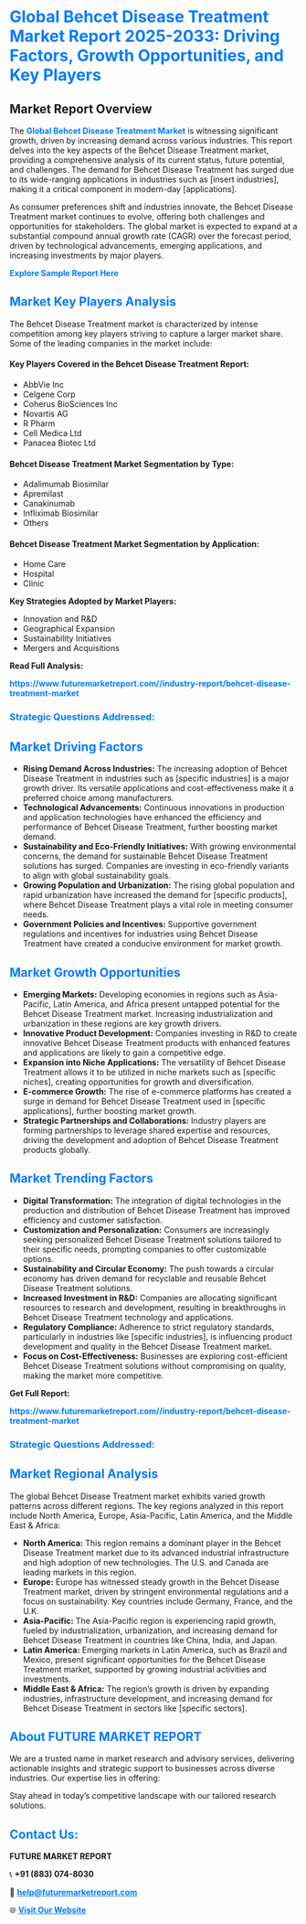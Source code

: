 <h1 style="color: #007BFF;">Global Behcet Disease Treatment Market Report 2025-2033: Driving Factors, Growth Opportunities, and Key Players</h1>

<section id="overview">
<h2>Market Report Overview</h2>
<p>The <a href="https://www.futuremarketreport.com//industry-report/behcet-disease-treatment-market" style="color: #007BFF; text-decoration: none;"><strong>Global Behcet Disease Treatment Market</strong></a> is witnessing significant growth, driven by increasing demand across various industries. This report delves into the key aspects of the Behcet Disease Treatment market, providing a comprehensive analysis of its current status, future potential, and challenges. The demand for Behcet Disease Treatment has surged due to its wide-ranging applications in industries such as [insert industries], making it a critical component in modern-day [applications].</p>
<p>As consumer preferences shift and industries innovate, the Behcet Disease Treatment market continues to evolve, offering both challenges and opportunities for stakeholders. The global market is expected to expand at a substantial compound annual growth rate (CAGR) over the forecast period, driven by technological advancements, emerging applications, and increasing investments by major players.</p>
</section>

<section id="overview">
<p><a href="https://www.futuremarketreport.com//request-sample/reportId=62347" style="color: #007BFF; text-decoration: none;"><strong>Explore Sample Report Here</strong></a></p>
</section>

<section id="key-players">
<h2 style="color: #007BFF;">Market Key Players Analysis</h2>
<p>The Behcet Disease Treatment market is characterized by intense competition among key players striving to capture a larger market share. Some of the leading companies in the market include:</p>
<h4>Key Players Covered in the Behcet Disease Treatment Report:</h4>
<ul><li>AbbVie Inc</li><li>Celgene Corp</li><li>Coherus BioSciences Inc</li><li>Novartis AG</li><li>R Pharm</li><li>Cell Medica Ltd</li><li>Panacea Biotec Ltd</li></ul>
<h4>Behcet Disease Treatment Market Segmentation by Type:</h4>
<ul><li>Adalimumab Biosimilar</li><li>Apremilast</li><li>Canakinumab</li><li>Infliximab Biosimilar</li><li>Others</li></ul>

<h4>Behcet Disease Treatment Market Segmentation by Application:</h4>
<ul><li>Home Care</li><li>Hospital</li><li>Clinic</li></ul>
<p><strong>Key Strategies Adopted by Market Players:</strong></p>
<ul>
<li>Innovation and R&D</li>
<li>Geographical Expansion</li>
<li>Sustainability Initiatives</li>
<li>Mergers and Acquisitions</li>
</ul>
</section>

<section>
<p><strong>Read Full Analysis: </strong></p><a href="https://www.futuremarketreport.com//industry-report/behcet-disease-treatment-market" style="color: #007BFF; text-decoration: none;"><strong>https://www.futuremarketreport.com//industry-report/behcet-disease-treatment-market</strong></a>
<h3 style="color: #007BFF;">Strategic Questions Addressed:</h3>
</section>

<section id="driving-factors">
<h2 style="color: #007BFF;">Market Driving Factors</h2>
<ul>
<li><strong>Rising Demand Across Industries:</strong> The increasing adoption of Behcet Disease Treatment in industries such as [specific industries] is a major growth driver. Its versatile applications and cost-effectiveness make it a preferred choice among manufacturers.</li>
<li><strong>Technological Advancements:</strong> Continuous innovations in production and application technologies have enhanced the efficiency and performance of Behcet Disease Treatment, further boosting market demand.</li>
<li><strong>Sustainability and Eco-Friendly Initiatives:</strong> With growing environmental concerns, the demand for sustainable Behcet Disease Treatment solutions has surged. Companies are investing in eco-friendly variants to align with global sustainability goals.</li>
<li><strong>Growing Population and Urbanization:</strong> The rising global population and rapid urbanization have increased the demand for [specific products], where Behcet Disease Treatment plays a vital role in meeting consumer needs.</li>
<li><strong>Government Policies and Incentives:</strong> Supportive government regulations and incentives for industries using Behcet Disease Treatment have created a conducive environment for market growth.</li>
</ul>
</section>

<section id="growth-opportunities">
<h2 style="color: #007BFF;">Market Growth Opportunities</h2>
<ul>
<li><strong>Emerging Markets:</strong> Developing economies in regions such as Asia-Pacific, Latin America, and Africa present untapped potential for the Behcet Disease Treatment market. Increasing industrialization and urbanization in these regions are key growth drivers.</li>
<li><strong>Innovative Product Development:</strong> Companies investing in R&D to create innovative Behcet Disease Treatment products with enhanced features and applications are likely to gain a competitive edge.</li>
<li><strong>Expansion into Niche Applications:</strong> The versatility of Behcet Disease Treatment allows it to be utilized in niche markets such as [specific niches], creating opportunities for growth and diversification.</li>
<li><strong>E-commerce Growth:</strong> The rise of e-commerce platforms has created a surge in demand for Behcet Disease Treatment used in [specific applications], further boosting market growth.</li>
<li><strong>Strategic Partnerships and Collaborations:</strong> Industry players are forming partnerships to leverage shared expertise and resources, driving the development and adoption of Behcet Disease Treatment products globally.</li>
</ul>
</section>

<section id="trending-factors">
<h2 style="color: #007BFF;">Market Trending Factors</h2>
<ul>
<li><strong>Digital Transformation:</strong> The integration of digital technologies in the production and distribution of Behcet Disease Treatment has improved efficiency and customer satisfaction.</li>
<li><strong>Customization and Personalization:</strong> Consumers are increasingly seeking personalized Behcet Disease Treatment solutions tailored to their specific needs, prompting companies to offer customizable options.</li>
<li><strong>Sustainability and Circular Economy:</strong> The push towards a circular economy has driven demand for recyclable and reusable Behcet Disease Treatment solutions.</li>
<li><strong>Increased Investment in R&D:</strong> Companies are allocating significant resources to research and development, resulting in breakthroughs in Behcet Disease Treatment technology and applications.</li>
<li><strong>Regulatory Compliance:</strong> Adherence to strict regulatory standards, particularly in industries like [specific industries], is influencing product development and quality in the Behcet Disease Treatment market.</li>
<li><strong>Focus on Cost-Effectiveness:</strong> Businesses are exploring cost-efficient Behcet Disease Treatment solutions without compromising on quality, making the market more competitive.</li>
</ul>
</section>

<section>
<p><strong>Get Full Report: </strong></p><a href="https://www.futuremarketreport.com//industry-report/behcet-disease-treatment-market" style="color: #007BFF; text-decoration: none;"><strong>https://www.futuremarketreport.com//industry-report/behcet-disease-treatment-market</strong></a>
<h3 style="color: #007BFF;">Strategic Questions Addressed:</h3>
</section>


<section id="regional-analysis">
<h2 style="color: #007BFF;">Market Regional Analysis</h2>
<p>The global Behcet Disease Treatment market exhibits varied growth patterns across different regions. The key regions analyzed in this report include North America, Europe, Asia-Pacific, Latin America, and the Middle East & Africa:</p>
<ul>
<li><strong>North America:</strong> This region remains a dominant player in the Behcet Disease Treatment market due to its advanced industrial infrastructure and high adoption of new technologies. The U.S. and Canada are leading markets in this region.</li>
<li><strong>Europe:</strong> Europe has witnessed steady growth in the Behcet Disease Treatment market, driven by stringent environmental regulations and a focus on sustainability. Key countries include Germany, France, and the U.K.</li>
<li><strong>Asia-Pacific:</strong> The Asia-Pacific region is experiencing rapid growth, fueled by industrialization, urbanization, and increasing demand for Behcet Disease Treatment in countries like China, India, and Japan.</li>
<li><strong>Latin America:</strong> Emerging markets in Latin America, such as Brazil and Mexico, present significant opportunities for the Behcet Disease Treatment market, supported by growing industrial activities and investments.</li>
<li><strong>Middle East & Africa:</strong> The region’s growth is driven by expanding industries, infrastructure development, and increasing demand for Behcet Disease Treatment in sectors like [specific sectors].</li>
</ul>
</section>

<footer>
<h2 style="color: #007BFF;">About FUTURE MARKET REPORT</h2>
<p>We are a trusted name in market research and advisory services, delivering actionable insights and strategic support to businesses across diverse industries. Our expertise lies in offering:</p>

<p>Stay ahead in today’s competitive landscape with our tailored research solutions.</p>

<h2 style="color: #007BFF;">Contact Us:</h2>
<p><strong>FUTURE MARKET REPORT</strong></p>
<p>📞 <strong>+91 (883) 074-8030</strong></p>
<p>📧 <strong><a href="mailto:help@futuremarketreport.com" style="color: #007BFF;">help@futuremarketreport.com</a></strong></p>
<p>🌐 <strong><a href="https://www.futuremarketreport.com/" style="color: #007BFF;">Visit Our Website</a></strong></p>
</footer>